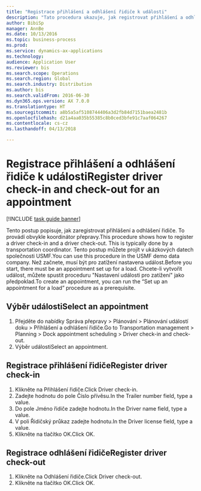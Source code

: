 ```yaml
--- 
title: "Registrace přihlášení a odhlášení řidiče k události"
description: "Tato procedura ukazuje, jak registrovat přihlášení a odhlášení řidiče."
author: BibiSp
manager: AnnBe
ms.date: 10/13/2016
ms.topic: business-process
ms.prod: 
ms.service: dynamics-ax-applications
ms.technology: 
audience: Application User
ms.reviewer: bis
ms.search.scope: Operations
ms.search.region: Global
ms.search.industry: Distribution
ms.author: bis
ms.search.validFrom: 2016-06-30
ms.dyn365.ops.version: AX 7.0.0
ms.translationtype: HT
ms.sourcegitcommit: a8b5a5af5108744406a3d2fb84d7151baea2481b
ms.openlocfilehash: d21a4aa035b55385c8b0ced3bfe91c7aaf064267
ms.contentlocale: cs-cz
ms.lasthandoff: 04/13/2018

---
```

# <a name="register-driver-check-in-and-check-out-for-an-appointment"></a><span data-ttu-id="a4d53-103">Registrace přihlášení a odhlášení řidiče k události</span><span class="sxs-lookup"><span data-stu-id="a4d53-103">Register driver check-in and check-out for an appointment</span></span>

[!INCLUDE [task guide banner](../../includes/task-guide-banner.md)]

<span data-ttu-id="a4d53-104">Tento postup popisuje, jak zaregistrovat přihlášení a odhlášení řidiče. To provádí obvykle koordinátor přepravy.</span><span class="sxs-lookup"><span data-stu-id="a4d53-104">This procedure shows how to register a driver check-in and a driver check-out. This is typically done by a transportation coordinator.</span></span> <span data-ttu-id="a4d53-105">Tento postup můžete projít v ukázkových datech společnosti USMF.</span><span class="sxs-lookup"><span data-stu-id="a4d53-105">You can use this procedure in the USMF demo data company.</span></span> <span data-ttu-id="a4d53-106">Než začnete, musí být pro zatížení nastavena událost.</span><span class="sxs-lookup"><span data-stu-id="a4d53-106">Before you start, there must be an appointment set up for a load.</span></span> <span data-ttu-id="a4d53-107">Chcete-li vytvořit událost, můžete spustit proceduru "Nastavení události pro zatížení" jako předpoklad.</span><span class="sxs-lookup"><span data-stu-id="a4d53-107">To create an appointment, you can run the “Set up an appointment for a load” procedure as a prerequisite.</span></span>


## <a name="select-an-appointment"></a><span data-ttu-id="a4d53-108">Výběr události</span><span class="sxs-lookup"><span data-stu-id="a4d53-108">Select an appointment</span></span>
1. <span data-ttu-id="a4d53-109">Přejděte do nabídky Správa přepravy > Plánování > Plánování událostí doku > Přihlášení a odhlášení řidiče.</span><span class="sxs-lookup"><span data-stu-id="a4d53-109">Go to Transportation management > Planning > Dock appointment scheduling > Driver check-in and check-out.</span></span>
2. <span data-ttu-id="a4d53-110">Výběr události</span><span class="sxs-lookup"><span data-stu-id="a4d53-110">Select an appointment.</span></span>

## <a name="register-driver-check-in"></a><span data-ttu-id="a4d53-111">Registrace přihlášení řidiče</span><span class="sxs-lookup"><span data-stu-id="a4d53-111">Register driver check-in</span></span>
1. <span data-ttu-id="a4d53-112">Klikněte na Přihlášení řidiče.</span><span class="sxs-lookup"><span data-stu-id="a4d53-112">Click Driver check-in.</span></span>
2. <span data-ttu-id="a4d53-113">Zadejte hodnotu do pole Číslo přívěsu.</span><span class="sxs-lookup"><span data-stu-id="a4d53-113">In the Trailer number field, type a value.</span></span>
3. <span data-ttu-id="a4d53-114">Do pole Jméno řidiče zadejte hodnotu.</span><span class="sxs-lookup"><span data-stu-id="a4d53-114">In the Driver name field, type a value.</span></span>
4. <span data-ttu-id="a4d53-115">V poli Řidičský průkaz zadejte hodnotu.</span><span class="sxs-lookup"><span data-stu-id="a4d53-115">In the Driver license field, type a value.</span></span>
5. <span data-ttu-id="a4d53-116">Klikněte na tlačítko OK.</span><span class="sxs-lookup"><span data-stu-id="a4d53-116">Click OK.</span></span>

## <a name="register-driver-check-out"></a><span data-ttu-id="a4d53-117">Registrace odhlášení řidiče</span><span class="sxs-lookup"><span data-stu-id="a4d53-117">Register driver check-out</span></span>
1. <span data-ttu-id="a4d53-118">Klikněte na Odhlášení řidiče.</span><span class="sxs-lookup"><span data-stu-id="a4d53-118">Click Driver check-out.</span></span>
2. <span data-ttu-id="a4d53-119">Klikněte na tlačítko OK.</span><span class="sxs-lookup"><span data-stu-id="a4d53-119">Click OK.</span></span>


